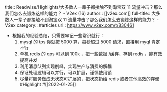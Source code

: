 title:: Readwise/Highlights/大多数人一辈子都接触不到淘宝双 11 流量冲击？那么我们怎么去锻炼这样的能力？ - V2ex (16)
author:: [[v2ex.com]]
full-title:: 大多数人一辈子都接触不到淘宝双 11 流量冲击？那么我们怎么去锻炼这样的能力？ - V2ex
category:: #articles
url:: https://www.v2ex.com/t/830461

- 根据我的经验总结，只需要牢记一些常识就行：
  1. mysql 的 tps 你就按 5000 算，每秒超过 5000 请求，直接用 myql 肯定不行
  2. 单机 redis 的 qps 可以到 100k ，把一些数据 /缓存，存到 redis ，能有效提高并发
  3. 利用消息队列实现削峰，实现生产与消费的解耦
  4. 保证处理逻辑可以并行，可以扩展，谨慎使用锁
  5. 尽量将服务做成无状态可扩展的，把状态扔给 redis 或者其他高效的存储 #Highlight #[[2022-01-25]]